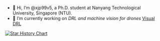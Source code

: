 - 👋 Hi, I’m @xjp99v5, a Ph.D. student at Nanyang Technological University, Singapore (NTU).
- 🌱 I’m currently working on *DRL and machine vision for drones* [Visual DRL](https://github.com/NTU-UAVG)

[![Star History Chart](https://api.star-history.com/svg?repos=NTU-UAVG/CTS-visual-drone-swarm,NTU-UAVG/AMS-DRL-for-Pursuit-Evasion,NTU-UAVG/multidrone-detection-tracking,xjp99v5/Angle-Constrained-Formation-UAVs&type=Timeline)](https://star-history.com/#NTU-UAVG/CTS-visual-drone-swarm&NTU-UAVG/AMS-DRL-for-Pursuit-Evasion&NTU-UAVG/multidrone-detection-tracking&xjp99v5/Angle-Constrained-Formation-UAVs&Timeline)

